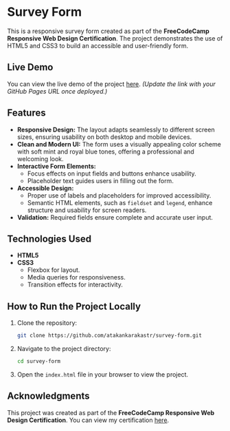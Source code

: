 
# Survey Form

This is a responsive survey form created as part of the **FreeCodeCamp Responsive Web Design Certification**. The project demonstrates the use of HTML5 and CSS3 to build an accessible and user-friendly form.

## Live Demo

You can view the live demo of the project [here](atakankarakastr.github.io/survey-form). *(Update the link with your GitHub Pages URL once deployed.)*

## Features

- **Responsive Design:** The layout adapts seamlessly to different screen sizes, ensuring usability on both desktop and mobile devices.
- **Clean and Modern UI:** The form uses a visually appealing color scheme with soft mint and royal blue tones, offering a professional and welcoming look.
- **Interactive Form Elements:**
  - Focus effects on input fields and buttons enhance usability.
  - Placeholder text guides users in filling out the form.
- **Accessible Design:**
  - Proper use of labels and placeholders for improved accessibility.
  - Semantic HTML elements, such as `fieldset` and `legend`, enhance structure and usability for screen readers.
- **Validation:** Required fields ensure complete and accurate user input.

## Technologies Used

- **HTML5**
- **CSS3**
  - Flexbox for layout.
  - Media queries for responsiveness.
  - Transition effects for interactivity.

## How to Run the Project Locally

1. Clone the repository:
   ```bash
   git clone https://github.com/atakankarakastr/survey-form.git
   ```
2. Navigate to the project directory:
   ```bash
   cd survey-form
   ```
3. Open the `index.html` file in your browser to view the project.

## Acknowledgments

This project was created as part of the **FreeCodeCamp Responsive Web Design Certification**. You can view my certification [here](https://www.freecodecamp.org/certification/atakankarakas/responsive-web-design).
